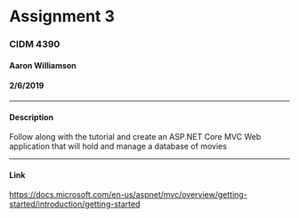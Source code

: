 # Assignment 3
### CIDM 4390
#### Aaron Williamson
#### 2/6/2019
---
#### Description

Follow along with the tutorial and create an ASP.NET Core MVC Web application that will hold and manage a database of movies

---
#### Link
https://docs.microsoft.com/en-us/aspnet/mvc/overview/getting-started/introduction/getting-started
